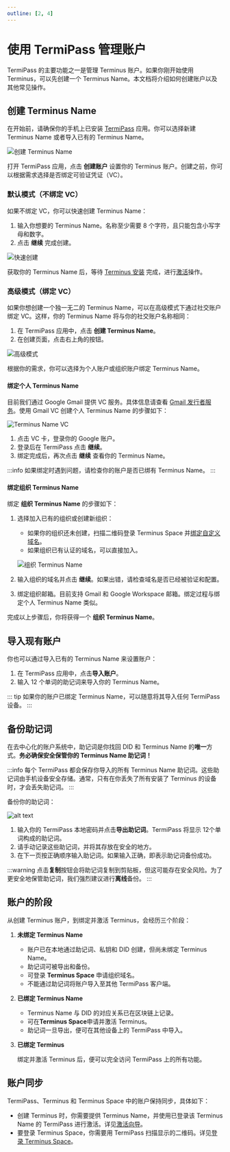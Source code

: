 ```yaml
---
outline: [2, 4]
---
```


# 使用 TermiPass 管理账户

TermiPass 的主要功能之一是管理 Terminus 账户。如果你刚开始使用 Terminus，可以先创建一个 Terminus Name。本文档将介绍如何创建账户以及其他常见操作。

## 创建 Terminus Name

在开始前，请确保你的手机上已安装 [TermiPass](../overview.md#download-termipass) 应用。你可以选择新建 Terminus Name 或者导入已有的 Terminus Name。

![创建 Terminus Name](/images/how-to/termipass/create_an_account.png)

打开 TermiPass 应用，点击 **创建账户** 设置你的 Terminus 账户。创建之前，你可以根据需求选择是否绑定可验证凭证（VC）。

### 默认模式（不绑定 VC）

如果不绑定 VC，你可以快速创建 Terminus Name：

1. 输入你想要的 Terminus Name。名称至少需要 8 个字符，且只能包含小写字母和数字。
2. 点击 **继续** 完成创建。

![快速创建](/images/how-to/termipass/individual_terminus_name_fast.png)

获取你的 Terminus Name 后，等待 [Terminus 安装](../../terminus/setup/install/) 完成，进行[激活](../../terminus/setup/wizard.md)操作。

### 高级模式（绑定 VC）

如果你想创建一个独一无二的 Terminus Name，可以在高级模式下通过社交账户绑定 VC。这样，你的 Terminus Name 将与你的社交账户名称相同：

1. 在 TermiPass 应用中，点击 **创建 Terminus Name**。
2. 在创建页面，点击右上角的按钮。

![高级模式](/images/how-to/termipass/terminus_name_advanced.png)

根据你的需求，你可以选择为个人账户或组织账户绑定 Terminus Name。

#### 绑定个人 Terminus Name

目前我们通过 Google Gmail 提供 VC 服务。具体信息请查看 [Gmail 发行者服务](../../../developer/contribute/snowinning/terminus-name.md#gmail-发行者服务)。使用 Gmail VC 创建个人 Terminus Name 的步骤如下：

![Terminus Name VC](/images/how-to/termipass/individual_terminus_name_vc.png)

1. 点击 VC 卡，登录你的 Google 账户。
2. 登录后在 TermiPass 点击 **继续**。
3. 绑定完成后，再次点击 **继续** 查看你的 Terminus Name。

:::info
如果绑定时遇到问题，请检查你的账户是否已绑有 Terminus Name。
:::

#### 绑定组织 Terminus Name

绑定 **组织 Terminus Name** 的步骤如下：

1. 选择加入已有的组织或创建新组织：
   - 如果你的组织还未创建，扫描二维码登录 Terminus Space 并[绑定自定义域名](https://docs.jointerminus.com/how-to/space/domain/#using-a-custom-domain-with-terminus)。
   - 如果组织已有认证的域名，可以直接加入。

   ![组织 Terminus Name](/images/how-to/termipass/organization_terminus_name.png)


2. 输入组织的域名并点击 **继续**。如果出错，请检查域名是否已经被验证和配置。

3. 绑定组织邮箱。目前支持 Gmail 和 Google Workspace 邮箱。绑定过程与绑定个人 Terminus Name 类似。

完成以上步骤后，你将获得一个 **组织 Terminus Name**。

## 导入现有账户

你也可以通过导入已有的 Terminus Name 来设置账户：

1. 在 TermiPass 应用中，点击**导入账户**。
2. 输入 12 个单词的助记词来导入你的 Terminus Name。

::: tip
如果你的账户已绑定 Terminus Name，可以随意将其导入任何 TermiPass 设备。
:::

## 备份助记词

在去中心化的账户系统中，助记词是你找回 DID 和 Terminus Name 的**唯一**方式。**务必确保安全保管你的 Terminus Name 助记词！**

:::info
每个 TermiPass 都会保存你导入的所有 Terminus Name 助记词。这些助记词由手机设备安全存储。通常，只有在你丢失了所有安装了 Terminus 的设备时，才会丢失助记词。
:::

备份你的助记词：

![alt text](/images/how-to/termipass/mnemonic_phrase.png)

1. 输入你的 TermiPass 本地密码并点击**导出助记词**。TermiPass 将显示 12个单词构成的助记词。
2. 请手动记录这些助记词，并将其存放在安全的地方。
3. 在下一页按正确顺序输入助记词。如果输入正确，即表示助记词备份成功。

:::warning
点击**复制**按钮会将助记词复制到剪贴板，但这可能存在安全风险。为了更安全地保管助记词，我们强烈建议进行**离线**备份。
:::

## 账户的阶段

从创建 Terminus 账户，到绑定并激活 Terminus，会经历三个阶段：

1. **未绑定 Terminus Name**

   - 账户已在本地通过助记词、私钥和 DID 创建，但尚未绑定 Terminus Name。
   - 助记词可被导出和备份。
   - 可登录 **Terminus Space** 申请组织域名。
   - 不能通过助记词将账户导入至其他 TermiPass 客户端。

2. **已绑定 Terminus Name**

   - Terminus Name 与 DID 的对应关系已在区块链上记录。
   - 可在**Terminus Space**申请并激活 Terminus。
   - 助记词一旦导出，便可在其他设备上的 TermiPass 中导入。

3. **已绑定 Terminus**

   绑定并激活 Terminus 后，便可以完全访问 TermiPass 上的所有功能。

## 账户同步

TermiPass、Terminus 和 Terminus Space 中的账户保持同步，具体如下：

- 创建 Terminus 时，你需要提供 Terminus Name，并使用已登录该 Terminus Name 的 TermiPass 进行激活。详见[激活向导](../../terminus/setup/wizard.md)。
- 要登录 Terminus Space，你需要用 TermiPass 扫描显示的二维码。详见[登录 Terminus Space](../../space/account.md)。
